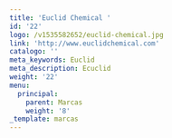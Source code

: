 ```yaml
---
title: 'Euclid Chemical '
id: '22'
logo: /v1535582652/euclid-chemical.jpg
link: 'http://www.euclidchemical.com'
catalogo: ''
meta_keywords: Euclid
meta_description: Ecuclid
weight: '22'
menu:
  principal:
    parent: Marcas
    weight: '8'
_template: marcas
---
```






